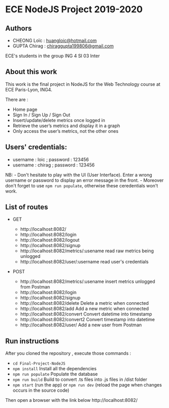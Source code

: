 # ECE NodeJS Project 2019-2020

## Authors
- CHEONG Loïc : huangloic@hotmail.com
- GUPTA Chirag : chiraggupta199806@gmail.com

ECE's students in the group ING 4 SI 03 Inter 

## About this work
This work is the final project in NodeJS  for the Web Technology course at ECE Paris-Lyon, ING4.

There are : 
- Home page
- Sign In / Sign Up / Sign Out
- Insert/update/delete metrics once logged in
- Retrieve the user’s metrics and display it in a graph
- Only access the user’s metrics, not the other ones

## Users' credentials:
- username : loic ; password : 123456
- username : chirag ; password : 123456

NB: 
    - Don't hesitate to play with the UI (User Interface). Enter a wrong username or password to display an error message in the front.
    - Moreover don't forget to use `npm run populate`, otherwise these ceredentials won't work.

## List of routes

* GET
    - http://localhost:8082/ 
    - http://localhost:8082/login
    - http://localhost:8082/logout
    - http://localhost:8082/signup
    - http://localhost:8082/metrics/:usename read raw metrics being unlogged
    - http://localhost:8082/user/:username read user's credentials

* POST
    - http://localhost:8082/metrics/:usename insert metrics unlogged from Postman
    - http://localhost:8082/login
    - http://localhost:8082/signup
    - http://localhost:8082/delete Delete a metric when connected
    - http://localhost:8082/add Add a new metric when connected
    - http://localhost:8082/convert Convert datetime into timestamp
    - http://localhost:8082/convert2 Convert timestamp into datetime
    - http://localhost:8082/user/ Add a new user from Postman



## Run instructions
After you cloned the repository , execute those commands :
- `cd Final-Project-NodeJS`
- `npm install` Install all the dependencies
- `npm run populate` Populate the database
- `npm run build` Build to convert .ts files into .js files in /dist folder
- `npm start` (run the app) or `npm run dev` (reload the page when changes occurs in the source code)

Then open a browser with the link below http://localhost:8082/

